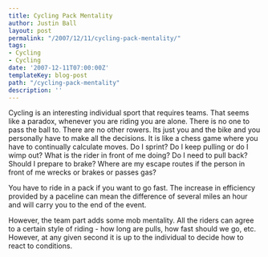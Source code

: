 ```yaml
---
title: Cycling Pack Mentality
author: Justin Ball
layout: post
permalink: "/2007/12/11/cycling-pack-mentality/"
tags:
- Cycling
- Cycling
date: '2007-12-11T07:00:00Z'
templateKey: blog-post
path: "/cycling-pack-mentality"
description: ''
---
```


Cycling is an interesting individual sport that requires teams. That seems like a paradox, whenever you are riding you are alone. There is no one to pass the ball to. There are no other rowers. Its just you and the bike and you personally have to make all the decisions. It is like a chess game where you have to continually calculate moves. Do I sprint? Do I keep pulling or do I wimp out? What is the rider in front of me doing? Do I need to pull back? Should I prepare to brake? Where are my escape routes if the person in front of me wrecks or brakes or passes gas?

You have to ride in a pack if you want to go fast. The increase in efficiency provided by a paceline can mean the difference of several miles an hour and will carry you to the end of the event.

However, the team part adds some mob mentality. All the riders can agree to a certain style of riding - how long are pulls, how fast should we go, etc. However, at any given second it is up to the individual to decide how to react to conditions.
